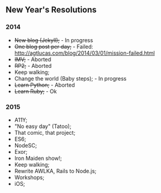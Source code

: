## New Year's Resolutions

### 2014

* ~~New blog (Jekyll);~~ - In progress
* ~~One blog post per day;~~ - Failed: http://agtlucas.com/blog/2014/03/01/mission-failed.html
* ~~IMV;~~ - Aborted
* ~~RP2;~~ - Aborted
* Keep walking;
* Change the world (Baby steps); - In progress
* ~~Learn Python;~~ - Aborted
* ~~Learn Ruby;~~ - Ok

### 2015

* A11Y;
* "No easy day" (Tatoo);
* That comic, that project;
* ES6;
* NodeSC;
* Exor;
* Iron Maiden show!;
* Keep walking;
* Rewrite AWLKA, Rails to Node.js;
* Workshops;
* iOS;
